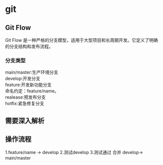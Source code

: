 # git

## Git Flow
Git Flow 是一种严格的分支模型，适用于大型项目和长周期开发。它定义了明确的分支结构和发布流程。

### 分支类型
main/master:生产环境分支  
develop:开发分支  
feature:开发新功能分支  
命名约定：feature/name。  
realease:预发布分支  
hotfix:紧急修复分支  

## 需要深入解析

## 操作流程
1.feature/name -> develop
2.测试develop
3.测试通过 合并 develop-> main/master


